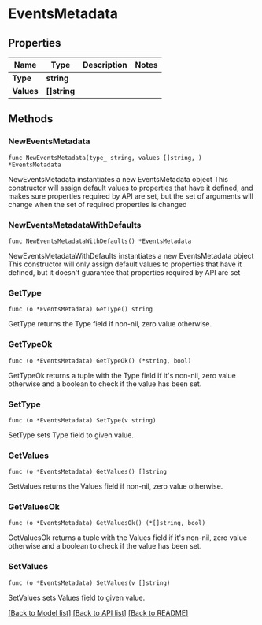# EventsMetadata

## Properties

Name | Type | Description | Notes
------------ | ------------- | ------------- | -------------
**Type** | **string** |  | 
**Values** | **[]string** |  | 

## Methods

### NewEventsMetadata

`func NewEventsMetadata(type_ string, values []string, ) *EventsMetadata`

NewEventsMetadata instantiates a new EventsMetadata object
This constructor will assign default values to properties that have it defined,
and makes sure properties required by API are set, but the set of arguments
will change when the set of required properties is changed

### NewEventsMetadataWithDefaults

`func NewEventsMetadataWithDefaults() *EventsMetadata`

NewEventsMetadataWithDefaults instantiates a new EventsMetadata object
This constructor will only assign default values to properties that have it defined,
but it doesn't guarantee that properties required by API are set

### GetType

`func (o *EventsMetadata) GetType() string`

GetType returns the Type field if non-nil, zero value otherwise.

### GetTypeOk

`func (o *EventsMetadata) GetTypeOk() (*string, bool)`

GetTypeOk returns a tuple with the Type field if it's non-nil, zero value otherwise
and a boolean to check if the value has been set.

### SetType

`func (o *EventsMetadata) SetType(v string)`

SetType sets Type field to given value.


### GetValues

`func (o *EventsMetadata) GetValues() []string`

GetValues returns the Values field if non-nil, zero value otherwise.

### GetValuesOk

`func (o *EventsMetadata) GetValuesOk() (*[]string, bool)`

GetValuesOk returns a tuple with the Values field if it's non-nil, zero value otherwise
and a boolean to check if the value has been set.

### SetValues

`func (o *EventsMetadata) SetValues(v []string)`

SetValues sets Values field to given value.



[[Back to Model list]](../README.md#documentation-for-models) [[Back to API list]](../README.md#documentation-for-api-endpoints) [[Back to README]](../README.md)


